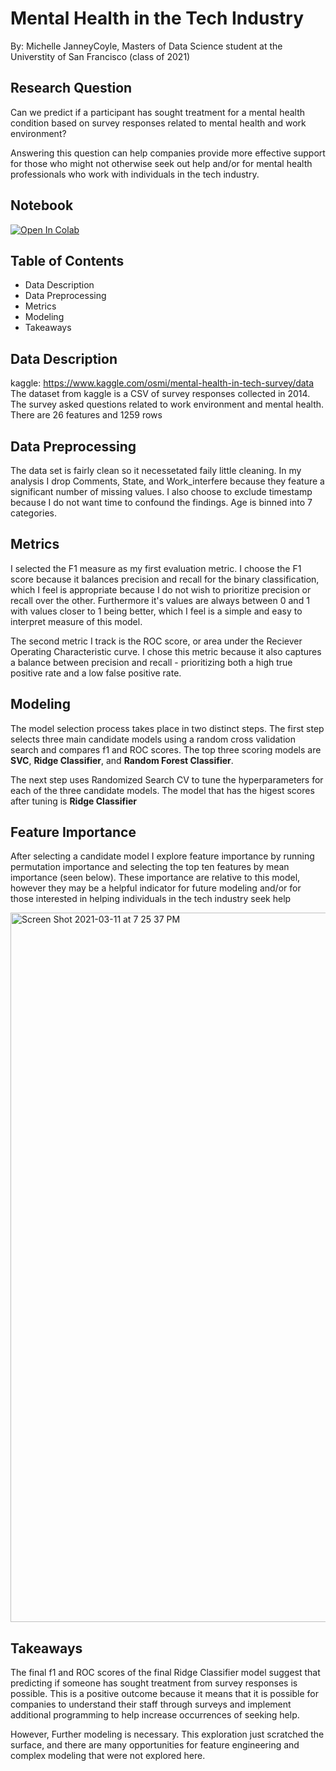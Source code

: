 # Mental Health in the Tech Industry
By: Michelle JanneyCoyle, Masters of Data Science student at the Universtity of San Francisco (class of 2021)

## Research Question
Can we predict if a participant has sought treatment for a mental health condition based on survey responses related to mental health and work environment? 

Answering this question can help companies provide more effective support for those who might not otherwise seek out help and/or for mental health professionals who work with individuals in the tech industry.

## Notebook
[![Open In Colab](https://colab.research.google.com/assets/colab-badge.svg)](https://colab.research.google.com/github/michellejc/ML_Lab_FinalProject/blob/main/Modeling_Notebook.ipynb)

## Table of Contents
- Data Description 
- Data Preprocessing 
- Metrics 
- Modeling
- Takeaways

## Data Description 
kaggle: https://www.kaggle.com/osmi/mental-health-in-tech-survey/data
The dataset from kaggle is a CSV of survey responses collected in 2014. The survey asked questions related to work environment and mental health. There are 26 features and 1259 rows

## Data Preprocessing
The data set is fairly clean so it necessetated faily little cleaning. In my analysis I drop Comments, State, and Work_interfere because they feature a significant number of missing values. I also choose to exclude timestamp because I do not want time to confound the findings.  Age is binned into 7 categories. 

## Metrics
I selected the F1 measure as my first evaluation metric. I choose the F1 score because it balances precision and recall for the binary classification, which I feel is appropriate because I do not wish to prioritize precision or recall over the other. Furthermore it's values are always between 0 and 1 with values closer to 1 being better, which I feel is a simple and easy to interpret measure of this model.

The second metric I track is the ROC score, or area under the Reciever Operating Characteristic curve. I chose this metric because it also captures a balance between precision and recall - prioritizing both a high true positive rate and a low false positive rate.

## Modeling 
The model selection process takes place in two distinct steps. 
The first step selects three main candidate models using a random cross validation search and compares f1 and ROC scores. The top three scoring models are **SVC**, **Ridge Classifier**, and **Random Forest Classifier**. 

The next step uses Randomized Search CV to tune the hyperparameters for each of the three candidate models. The model that has the higest scores after tuning is **Ridge Classifier**

## Feature Importance

After selecting a candidate model I explore feature importance by running permutation importance and selecting the top ten features by mean importance (seen below). These importance are relative to this model, however they may be a helpful indicator for future modeling and/or for those interested in helping individuals in the tech industry seek help 

<img width="1135" alt="Screen Shot 2021-03-11 at 7 25 37 PM" src="https://user-images.githubusercontent.com/67610529/110887679-92d86c00-829f-11eb-80c1-bef228e1372f.png">

## Takeaways 
The final f1 and ROC scores of the final Ridge Classifier model suggest that predicting if someone has sought treatment from survey responses is possible. This is a positive outcome because it means that it is possible for companies to understand their staff through surveys and implement additional programming to help increase occurrences of seeking help.

However, Further modeling is necessary. This exploration just scratched the surface, and there are many opportunities for feature engineering and complex modeling that were not explored here. 




